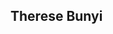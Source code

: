 ## Therese Bunyi
<!--
[![Apple Music GitHub profile](https://music-profile.rayriffy.com/theme/light.svg?uid=001343.e2733dcb3d6649ef9a2c3ea0b6912792.0027)](https://music-profile.rayriffy.com)
-->
<!--
**therbun/therbun** is a ✨ _special_ ✨ repository because its `README.md` (this file) appears on your GitHub profile.

Here are some ideas to get you started:

- 🔭 I’m currently working on ...
- 🌱 I’m currently learning ...
- 👯 I’m looking to collaborate on ...
- 🤔 I’m looking for help with ...
- 💬 Ask me about ...
- 📫 How to reach me: ...
- 😄 Pronouns: ...
- ⚡ Fun fact: ...
-->
